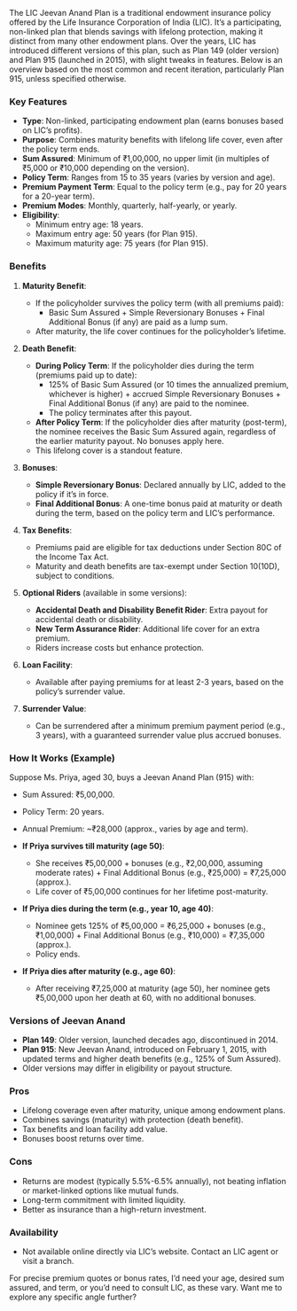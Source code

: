 The LIC Jeevan Anand Plan is a traditional endowment insurance policy offered by the Life Insurance Corporation of India (LIC). It’s a participating, non-linked plan that blends savings with lifelong protection, making it distinct from many other endowment plans. Over the years, LIC has introduced different versions of this plan, such as Plan 149 (older version) and Plan 915 (launched in 2015), with slight tweaks in features. Below is an overview based on the most common and recent iteration, particularly Plan 915, unless specified otherwise.

### Key Features
- **Type**: Non-linked, participating endowment plan (earns bonuses based on LIC’s profits).
- **Purpose**: Combines maturity benefits with lifelong life cover, even after the policy term ends.
- **Sum Assured**: Minimum of ₹1,00,000, no upper limit (in multiples of ₹5,000 or ₹10,000 depending on the version).
- **Policy Term**: Ranges from 15 to 35 years (varies by version and age).
- **Premium Payment Term**: Equal to the policy term (e.g., pay for 20 years for a 20-year term).
- **Premium Modes**: Monthly, quarterly, half-yearly, or yearly.
- **Eligibility**:
  - Minimum entry age: 18 years.
  - Maximum entry age: 50 years (for Plan 915).
  - Maximum maturity age: 75 years (for Plan 915).

### Benefits
1. **Maturity Benefit**:
   - If the policyholder survives the policy term (with all premiums paid):
     - Basic Sum Assured + Simple Reversionary Bonuses + Final Additional Bonus (if any) are paid as a lump sum.
   - After maturity, the life cover continues for the policyholder’s lifetime.

2. **Death Benefit**:
   - **During Policy Term**: If the policyholder dies during the term (premiums paid up to date):
     - 125% of Basic Sum Assured (or 10 times the annualized premium, whichever is higher) + accrued Simple Reversionary Bonuses + Final Additional Bonus (if any) are paid to the nominee.
     - The policy terminates after this payout.
   - **After Policy Term**: If the policyholder dies after maturity (post-term), the nominee receives the Basic Sum Assured again, regardless of the earlier maturity payout. No bonuses apply here.
   - This lifelong cover is a standout feature.

3. **Bonuses**:
   - **Simple Reversionary Bonus**: Declared annually by LIC, added to the policy if it’s in force.
   - **Final Additional Bonus**: A one-time bonus paid at maturity or death during the term, based on the policy term and LIC’s performance.

4. **Tax Benefits**:
   - Premiums paid are eligible for tax deductions under Section 80C of the Income Tax Act.
   - Maturity and death benefits are tax-exempt under Section 10(10D), subject to conditions.

5. **Optional Riders** (available in some versions):
   - **Accidental Death and Disability Benefit Rider**: Extra payout for accidental death or disability.
   - **New Term Assurance Rider**: Additional life cover for an extra premium.
   - Riders increase costs but enhance protection.

6. **Loan Facility**:
   - Available after paying premiums for at least 2-3 years, based on the policy’s surrender value.

7. **Surrender Value**:
   - Can be surrendered after a minimum premium payment period (e.g., 3 years), with a guaranteed surrender value plus accrued bonuses.

### How It Works (Example)
Suppose Ms. Priya, aged 30, buys a Jeevan Anand Plan (915) with:
- Sum Assured: ₹5,00,000.
- Policy Term: 20 years.
- Annual Premium: ~₹28,000 (approx., varies by age and term).

- **If Priya survives till maturity (age 50)**:
  - She receives ₹5,00,000 + bonuses (e.g., ₹2,00,000, assuming moderate rates) + Final Additional Bonus (e.g., ₹25,000) = ₹7,25,000 (approx.).
  - Life cover of ₹5,00,000 continues for her lifetime post-maturity.

- **If Priya dies during the term (e.g., year 10, age 40)**:
  - Nominee gets 125% of ₹5,00,000 = ₹6,25,000 + bonuses (e.g., ₹1,00,000) + Final Additional Bonus (e.g., ₹10,000) = ₹7,35,000 (approx.).
  - Policy ends.

- **If Priya dies after maturity (e.g., age 60)**:
  - After receiving ₹7,25,000 at maturity (age 50), her nominee gets ₹5,00,000 upon her death at 60, with no additional bonuses.

### Versions of Jeevan Anand
- **Plan 149**: Older version, launched decades ago, discontinued in 2014.
- **Plan 915**: New Jeevan Anand, introduced on February 1, 2015, with updated terms and higher death benefits (e.g., 125% of Sum Assured).
- Older versions may differ in eligibility or payout structure.

### Pros
- Lifelong coverage even after maturity, unique among endowment plans.
- Combines savings (maturity) with protection (death benefit).
- Tax benefits and loan facility add value.
- Bonuses boost returns over time.

### Cons
- Returns are modest (typically 5.5%-6.5% annually), not beating inflation or market-linked options like mutual funds.
- Long-term commitment with limited liquidity.
- Better as insurance than a high-return investment.

### Availability
- Not available online directly via LIC’s website. Contact an LIC agent or visit a branch.

For precise premium quotes or bonus rates, I’d need your age, desired sum assured, and term, or you’d need to consult LIC, as these vary. Want me to explore any specific angle further?
